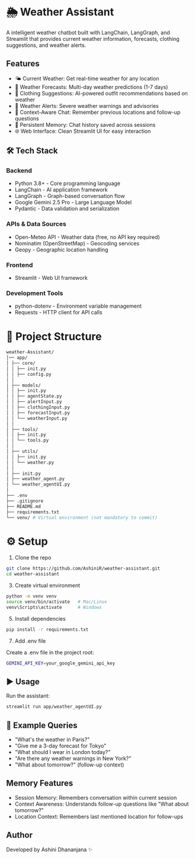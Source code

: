 # 🌦️ Weather Assistant

A intelligent weather chatbot built with LangChain, LangGraph, and Streamlit that provides current weather information, forecasts, clothing suggestions, and weather alerts.

##  Features

* 🌤️ Current Weather: Get real-time weather for any location
* 📅 Weather Forecasts: Multi-day weather predictions (1-7 days)
* 👕 Clothing Suggestions: AI-powered outfit recommendations based on weather
* 🚨 Weather Alerts: Severe weather warnings and advisories
* 💬 Context-Aware Chat: Remember previous locations and follow-up questions
* 💾 Persistent Memory: Chat history saved across sessions
* 🌐 Web Interface: Clean Streamlit UI for easy interaction

## 🛠️ Tech Stack

### Backend
* Python 3.8+ - Core programming language 
* LangChain - AI application framework 
* LangGraph - Graph-based conversation flow 
* Google Gemini 2.5 Pro - Large Language Model 
* Pydantic - Data validation and serialization 

### APIs & Data Sources
* Open-Meteo API - Weather data (free, no API key required) 
* Nominatim (OpenStreetMap) - Geocoding services 
* Geopy - Geographic location handling

### Frontend
* Streamlit - Web UI framework 

### Development Tools
* python-dotenv - Environment variable management 
* Requests - HTTP client for API calls 
  

# 📂 Project Structure
```bash
weather-Assistant/
│── app/
│ ├── core/
│ │ ├── init.py
│ │ ├── config.py
│ │
│ ├── models/
│ │ ├── init.py
│ │ ├── agentState.py
│ │ ├── alertInput.py
│ │ ├── clothingInput.py
│ │ ├── forecastInput.py
│ │ └── weatherInput.py
│ │
│ ├── tools/
│ │ ├── init.py
│ │ └── tools.py
│ │
│ ├── utils/
│ │ ├── init.py
│ │ └── weather.py
│ │
│ ├── init.py
| ├── weather_agent.py
│ └── weather_agentUI.py
│
├── .env
├── .gitignore
├── README.md
├── requirements.txt
└── venv/ # Virtual environment (not mandatory to commit)  
```
# ⚙️ Setup
1. Clone the repo
```bash
git clone https://github.com/AshiniR/weather-assistant.git
cd weather-assistant
```
3. Create virtual environment
```bash
python -m venv venv
source venv/bin/activate   # Mac/Linux
venv\Scripts\activate      # Windows
```

5. Install dependencies
```bash
pip install -r requirements.txt
```

7. Add .env file

Create a .env file in the project root:
```bash
GEMINI_API_KEY=your_google_gemini_api_key
```

## ▶️ Usage

Run the assistant:
```bash
streamlit run app/weather_agentUI.py
```

## 📖 Example Queries
* "What's the weather in Paris?"
* "Give me a 3-day forecast for Tokyo"
* "What should I wear in London today?"
* "Are there any weather warnings in New York?"
* "What about tomorrow?" (follow-up context)

## Memory Features
* Session Memory: Remembers conversation within current session
* Context Awareness: Understands follow-up questions like "What about tomorrow?"
* Location Context: Remembers last mentioned location for follow-ups

##  Author

Developed by Ashini Dhananjana ✨

